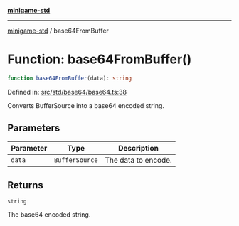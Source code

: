 [**minigame-std**](../README.md)

***

[minigame-std](../README.md) / base64FromBuffer

# Function: base64FromBuffer()

```ts
function base64FromBuffer(data): string
```

Defined in: [src/std/base64/base64.ts:38](https://github.com/JiangJie/minigame-std/blob/8c5db4b9c3dabb4d0435a493922f29b60a730f0d/src/std/base64/base64.ts#L38)

Converts BufferSource into a base64 encoded string.

## Parameters

| Parameter | Type | Description |
| ------ | ------ | ------ |
| `data` | `BufferSource` | The data to encode. |

## Returns

`string`

The base64 encoded string.
